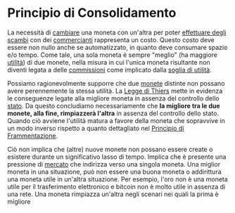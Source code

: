 # Principio di Consolidamento

La necessità di [cambiare]() una moneta con un'altra per poter [effettuare degli scambi]() con dei [commercianti]() rappresenta un costo. Questo costo deve essere non nullo anche se automatizzato, in quanto deve consumare spazio e/o tempo. Come tale, una sola moneta è sempre "meglio" (ha maggiore [utilità]()) di due monete, nella misura in cui l'unica moneta  risultante non diventi legata a delle [commissioni]() come implicato dalla [soglia di utilità]().

Possiamo ragionevolmente supporre che due [monete]() distinte non possano avere perennemente la stessa utilità. La [Legge di Thiers]() mette in evidenza le conseguenze legate alla migliore moneta in assenza del controllo dello [stato](). Da questo concludiamo necessariamente che **la migliore tra le due monete, alla fine, rimpiazzerà l'altra** in assenza del controllo dello stato. Quando ciò avviene l'utilità matura a favore della moneta che sopravvive in un modo inverso rispetto a quanto dettagliato nel [Principio di Frammentazione]().

Ciò non implica che (altre) nuove monete non possano essere create o esistere durante un significativo lasso di tempo. Implica che è presente una pressione di [mercato]() che indirizza verso una singola moneta. Una miglior moneta in una situazione, può non essere una buona moneta o addirittura una moneta utile in un'altra situazione. Per esempio, l'oro non è una moneta utile per il trasferimento elettronico e bitcoin non è molto utile in assenza di una rete. Una moneta rimpiazza un'altra negli scenari nei quali la prima è migliore

